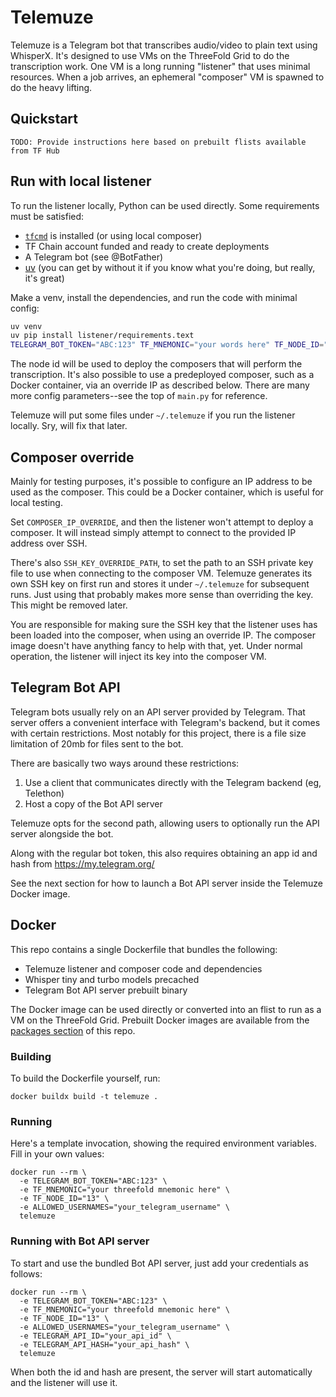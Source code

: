 # Telemuze

Telemuze is a Telegram bot that transcribes audio/video to plain text using WhisperX. It's designed to use VMs on the ThreeFold Grid to do the transcription work. One VM is a long running "listener" that uses minimal resources. When a job arrives, an ephemeral "composer" VM is spawned to do the heavy lifting.

## Quickstart

```
TODO: Provide instructions here based on prebuilt flists available from TF Hub
```

## Run with local listener

To run the listener locally, Python can be used directly. Some requirements must be satisfied:

* [`tfcmd`](https://github.com/threefoldtech/tfgrid-sdk-go/tree/development/grid-cli) is installed (or using local composer)
* TF Chain account funded and ready to create deployments
* A Telegram bot (see @BotFather)
* [uv](https://github.com/astral-sh/uv) (you can get by without it if you know what you're doing, but really, it's great)

Make a venv, install the dependencies, and run the code with minimal config:

```bash
uv venv
uv pip install listener/requirements.text
TELEGRAM_BOT_TOKEN="ABC:123" TF_MNEMONIC="your words here" TF_NODE_ID="13" ALLOWED_USERNAMES="your_tg_username" uv run main.py
```

The node id will be used to deploy the composers that will perform the transcription. It's also possible to use a predeployed composer, such as a Docker container, via an override IP as described below. There are many more config parameters--see the top of `main.py` for reference.

Telemuze will put some files under `~/.telemuze` if you run the listener locally. Sry, will fix that later.

## Composer override

Mainly for testing purposes, it's possible to configure an IP address to be used as the composer. This could be a Docker container, which is useful for local testing.

Set `COMPOSER_IP_OVERRIDE`, and then the listener won't attempt to deploy a composer. It will instead simply attempt to connect to the provided IP address over SSH.

There's also `SSH_KEY_OVERRIDE_PATH`, to set the path to an SSH private key file to use when connecting to the composer VM. Telemuze generates its own SSH key on first run and stores it under `~/.telemuze` for subsequent runs. Just using that probably makes more sense than overriding the key. This might be removed later.

You are responsible for making sure the SSH key that the listener uses has been loaded into the composer, when using an override IP. The composer image doesn't have anything fancy to help with that, yet. Under normal operation, the listener will inject its key into the composer VM.

## Telegram Bot API

Telegram bots usually rely on an API server provided by Telegram. That server offers a convenient interface with Telegram's backend, but it comes with certain restrictions. Most notably for this project, there is a file size limitation of 20mb for files sent to the bot.

There are basically two ways around these restrictions:

1. Use a client that communicates directly with the Telegram backend (eg, Telethon)
2. Host a copy of the Bot API server

Telemuze opts for the second path, allowing users to optionally run the API server alongside the bot.

Along with the regular bot token, this also requires obtaining an app id and hash from https://my.telegram.org/

See the next section for how to launch a Bot API server inside the Telemuze Docker image.

## Docker

This repo contains a single Dockerfile that bundles the following:

* Telemuze listener and composer code and dependencies
* Whisper tiny and turbo models precached
* Telegram Bot API server prebuilt binary

The Docker image can be used directly or converted into an flist to run as a VM on the ThreeFold Grid. Prebuilt Docker images are available from the [packages section](https://github.com/scottyeager/telemuze/pkgs/container/telemuze) of this repo.

### Building

To build the Dockerfile yourself, run:

```
docker buildx build -t telemuze .
```

### Running

Here's a template invocation, showing the required environment variables. Fill in your own values:

```
docker run --rm \
  -e TELEGRAM_BOT_TOKEN="ABC:123" \
  -e TF_MNEMONIC="your threefold mnemonic here" \
  -e TF_NODE_ID="13" \
  -e ALLOWED_USERNAMES="your_telegram_username" \
  telemuze
```

### Running with Bot API server

To start and use the bundled Bot API server, just add your credentials as follows:

```
docker run --rm \
  -e TELEGRAM_BOT_TOKEN="ABC:123" \
  -e TF_MNEMONIC="your threefold mnemonic here" \
  -e TF_NODE_ID="13" \
  -e ALLOWED_USERNAMES="your_telegram_username" \
  -e TELEGRAM_API_ID="your_api_id" \
  -e TELEGRAM_API_HASH="your_api_hash" \
  telemuze
```

When both the id and hash are present, the server will start automatically and the listener will use it.
